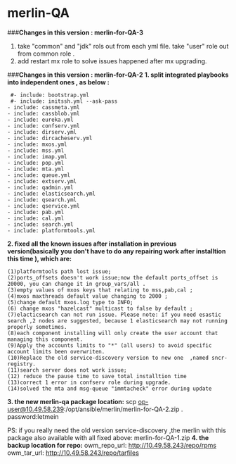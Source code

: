 # merlin-QA
###**Changes in this version : merlin-for-QA-3**
1. take "common" and "jdk" rols out from each yml file. take "user" role out from common role .
2. add restart mx role to solve issues happened after mx upgrading.



###**Changes in this version : merlin-for-QA-2**
**1. split integrated playbooks into independent ones , as below :**

  	 #- include: bootstrap.yml
 	 #- include: initssh.yml --ask-pass
  	- include: cassmeta.yml
	- include: cassblob.yml
	- include: eureka.yml
	- include: confserv.yml
	- include: dirserv.yml
	- include: dircacheserv.yml
	- include: mxos.yml
  	- include: mss.yml
	- include: imap.yml
	- include: pop.yml
	- include: mta.yml
	- include: queue.yml
	- include: extserv.yml
	- include: qadmin.yml
	- include: elasticsearch.yml
	- include: qsearch.yml
	- include: qservice.yml
	- include: pab.yml
	- include: cal.yml
	- include: search.yml
	- include: platformtools.yml 
		  
**2.  fixed all the known issues after installation in previous version(basically you don't have to do any repairing work after installtion this time ), which are:**
    
    (1)platformtools path lost issue;
    (2)ports_offsets doesn't work issue;now the default ports_offset is 20000, you can change it in group_vars/all .
    (3)empty values of mxos keys that relating to mss,pab,cal ;
    (4)mxos maxthreads default value changing to 2000 ;
    (5)change default mxos.log type to INFO;
    (6) change mxos "hazelcast" multicast to false by default ;
    (7)elacticsearch can not run issue. Please note: if you need esastic search ,2 nodes are suggested, because 1 elasticsearch may not running properly sometimes.
    (8)each component installing will only create the user account that managing this component.
    (9)Apply the accounts limits to "*" (all users) to avoid specific account limits been overwriten.
    (10)Replace the old service-discovery version to new one  ,named sncr-registry. 
    (11)search server does not work issue;
    (12) reduce the pause time to save total installtion time
    (13)correct 1 error in confserv role during upgrade. 
    (14)solved the mta and msg-queue "immtacheck" error during update
    
    
    
**3.  the new merlin-qa package location:**
scp op-user@10.49.58.239:/opt/ansible/merlin/merlin-for-QA-2.zip    .  
password:letmein

PS: if you really need the old version service-discovery ,the merlin with this package also available with all fixed above:  merlin-for-QA-1.zip
**4.  the backup location for repo:**
owm_repo_url: http://10.49.58.243/repo/rpms
owm_tar_url: http://10.49.58.243/repo/tarfiles

